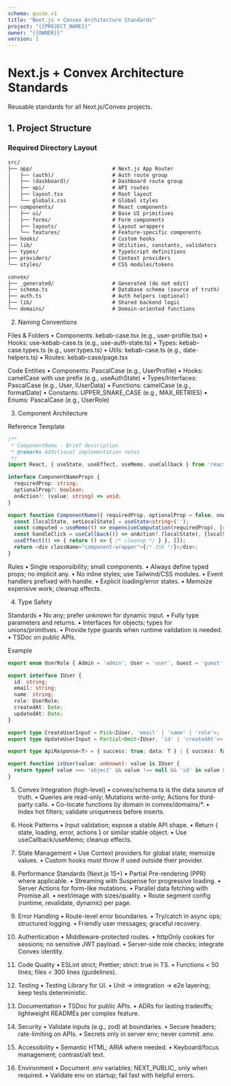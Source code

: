 ```yaml
---
schema: guide.v1
title: "Next.js + Convex Architecture Standards"
project: "{{PROJECT_NAME}}"
owner: "{{OWNER}}"
version: 1
---
```


# Next.js + Convex Architecture Standards
Reusable standards for all Next.js/Convex projects.

## 1. Project Structure

### Required Directory Layout
```txt
src/
├── app/                          # Next.js App Router
│   ├── (auth)/                   # Auth route group
│   ├── (dashboard)/              # Dashboard route group
│   ├── api/                      # API routes
│   ├── layout.tsx                # Root layout
│   └── globals.css               # Global styles
├── components/                   # React components
│   ├── ui/                       # Base UI primitives
│   ├── forms/                    # Form components
│   ├── layouts/                  # Layout wrappers
│   └── features/                 # Feature-specific components
├── hooks/                        # Custom hooks
├── lib/                          # Utilities, constants, validators
├── types/                        # TypeScript definitions
├── providers/                    # Context providers
└── styles/                       # CSS modules/tokens

convex/
├── _generated/                   # Generated (do not edit)
├── schema.ts                     # Database schema (source of truth)
├── auth.ts                       # Auth helpers (optional)
├── lib/                          # Shared backend logic
└── domains/                      # Domain-oriented functions
```

2. Naming Conventions

Files & Folders
	•	Components: kebab-case.tsx (e.g., user-profile.tsx)
	•	Hooks: use-kebab-case.ts (e.g., use-auth-state.ts)
	•	Types: kebab-case.types.ts (e.g., user.types.ts)
	•	Utils: kebab-case.ts (e.g., date-helpers.ts)
	•	Routes: kebab-case/page.tsx

Code Entities
	•	Components: PascalCase (e.g., UserProfile)
	•	Hooks: camelCase with use prefix (e.g., useAuthState)
	•	Types/Interfaces: PascalCase (e.g., User, IUserData)
	•	Functions: camelCase (e.g., formatDate)
	•	Constants: UPPER_SNAKE_CASE (e.g., MAX_RETRIES)
	•	Enums: PascalCase (e.g., UserRole)

3. Component Architecture

Reference Template
```ts
/**
 * ComponentName - Brief description
 * @remarks Additional implementation notes
 */
import React, { useState, useEffect, useMemo, useCallback } from 'react';

interface ComponentNameProps {
  requiredProp: string;
  optionalProp?: boolean;
  onAction?: (value: string) => void;
}

export function ComponentName({ requiredProp, optionalProp = false, onAction }: ComponentNameProps) {
  const [localState, setLocalState] = useState<string>('');
  const computed = useMemo(() => expensiveComputation(requiredProp), [requiredProp]);
  const handleClick = useCallback(() => onAction?.(localState), [localState, onAction]);
  useEffect(() => { return () => { /* cleanup */ } }, []);
  return <div className="component-wrapper">{/* JSX */}</div>;
}
```

Rules
	•	Single responsibility; small components.
	•	Always define typed props; no implicit any.
	•	No inline styles; use Tailwind/CSS modules.
	•	Event handlers prefixed with handle.
	•	Explicit loading/error states.
	•	Memoize expensive work; cleanup effects.

4. Type Safety

Standards
	•	No any; prefer unknown for dynamic input.
	•	Fully type parameters and returns.
	•	Interfaces for objects; types for unions/primitives.
	•	Provide type guards when runtime validation is needed.
	•	TSDoc on public APIs.

Example
```ts
export enum UserRole { Admin = 'admin', User = 'user', Guest = 'guest' }

export interface IUser {
  id: string;
  email: string;
  name: string;
  role: UserRole;
  createdAt: Date;
  updatedAt: Date;
}

export type CreateUserInput = Pick<IUser, 'email' | 'name' | 'role'>;
export type UpdateUserInput = Partial<Omit<IUser, 'id' | 'createdAt'>>;

export type ApiResponse<T> = { success: true; data: T } | { success: false; error: string };

export function isUser(value: unknown): value is IUser {
  return typeof value === 'object' && value !== null && 'id' in value && 'email' in value;
}
```

5. Convex Integration (high-level)
	•	convex/schema.ts is the data source of truth.
	•	Queries are read-only; Mutations write-only; Actions for third-party calls.
	•	Co-locate functions by domain in convex/domains/*.
	•	Index hot filters; validate uniqueness before inserts.

6. Hook Patterns
	•	Input validation; expose a stable API shape.
	•	Return { state, loading, error, actions } or similar stable object.
	•	Use useCallback/useMemo; cleanup effects.

7. State Management
	•	Use Context providers for global state; memoize values.
	•	Custom hooks must throw if used outside their provider.

8. Performance Standards (Next.js 15+)
	•	Partial Pre-rendering (PPR) where applicable.
	•	Streaming with Suspense for progressive loading.
	•	Server Actions for form-like mutations.
	•	Parallel data fetching with Promise.all.
	•	next/image with sizes/quality.
	•	Route segment config (runtime, revalidate, dynamic) per page.

9. Error Handling
	•	Route-level error boundaries.
	•	Try/catch in async ops; structured logging.
	•	Friendly user messages; graceful recovery.

10. Authentication
	•	Middleware-protected routes.
	•	httpOnly cookies for sessions; no sensitive JWT payload.
	•	Server-side role checks; integrate Convex identity.

11. Code Quality
	•	ESLint strict; Prettier; strict: true in TS.
	•	Functions < 50 lines; files < 300 lines (guidelines).

12. Testing
	•	Testing Library for UI.
	•	Unit → integration → e2e layering; keep tests deterministic.

13. Documentation
	•	TSDoc for public APIs.
	•	ADRs for lasting tradeoffs; lightweight READMEs per complex feature.

14. Security
	•	Validate inputs (e.g., zod) at boundaries.
	•	Secure headers; rate-limiting on APIs.
	•	Secrets only in server env; never commit .env.

15. Accessibility
	•	Semantic HTML; ARIA where needed.
	•	Keyboard/focus management; contrast/alt text.

16. Environment
	•	Document .env variables; NEXT_PUBLIC_ only when required.
	•	Validate env on startup; fail fast with helpful errors.
